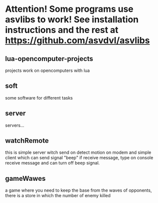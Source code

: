 # Attention! Some programs use asvlibs to work! See installation instructions and the rest at https://github.com/asvdvl/asvlibs

## lua-opencomputer-projects
projects work on opencomputers with lua

## soft
some software for different tasks

## server
servers...

## watchRemote
this is simple server witch send on detect motion on modem and simple client which can send signal "beep" if receive message, type on console receive message and can turn off beep signal.

## gameWawes
a game where you need to keep the base from the waves of opponents, there is a store in which the number of enemy killed
